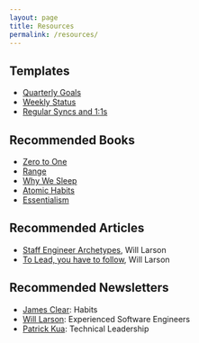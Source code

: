 ```yaml
---
layout: page
title: Resources
permalink: /resources/
---
```


## Templates

* [Quarterly Goals](https://docs.google.com/document/d/1fwLqCd1uOz_RM3tdQWyQhHACXKClQlOpPgVom8apG8Y/edit?usp=sharing)
* [Weekly Status](https://docs.google.com/document/d/1tw3tvQO4E4kUWAIzARijipnAr5vI_SDBhmv3Xm0H570/edit?usp=sharing)
* [Regular Syncs and 1:1s](https://docs.google.com/document/d/16jqtekvrpprYeNAWw7NQl1BnEYxIJ3C-mfgGV6z6iCY/edit?usp=sharing)

## Recommended Books

* [Zero to One](https://www.amazon.com/Zero-One-Notes-Startups-Future/dp/0804139296)
* [Range](https://www.amazon.com/Range-Generalists-Triumph-Specialized-World/dp/0735214484)
* [Why We Sleep](https://www.amazon.com/Why-We-Sleep-Unlocking-Dreams/dp/1501144316)
* [Atomic Habits](https://www.amazon.com/Atomic-Habits-James-Clear/dp/1847941834/ref=tmm_pap_swatch_0?_encoding=UTF8&qid=1595717720&sr=8-2)
* [Essentialism](https://www.amazon.com/Essentialism-Disciplined-Pursuit-Greg-McKeown/dp/0804137382/ref=tmm_hrd_swatch_0?_encoding=UTF8&qid=1595717694&sr=8-2)

## Recommended Articles

* [Staff Engineer Archetypes](https://lethain.com/staff-engineer-archetypes/), Will Larson
* [To Lead, you have to follow](https://lethain.com/to-lead-follow/), Will Larson

## Recommended Newsletters

* [James Clear](https://jamesclear.com/): Habits
* [Will Larson](https://lethain.com/): Experienced Software Engineers
* [Patrick Kua](https://www.patkua.com/): Technical Leadership
